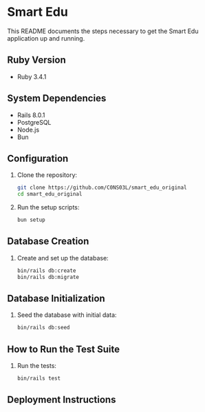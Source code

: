 # Smart Edu

This README documents the steps necessary to get the Smart Edu application up and running.

## Ruby Version

- Ruby 3.4.1

## System Dependencies

- Rails 8.0.1
- PostgreSQL
- Node.js
- Bun

## Configuration

1. Clone the repository:

   ```sh
   git clone https://github.com/C0NS03L/smart_edu_original
   cd smart_edu_original
   ```

2. Run the setup scripts:
   ```sh
   bun setup
   ```

## Database Creation

1. Create and set up the database:
   ```sh
   bin/rails db:create
   bin/rails db:migrate
   ```

## Database Initialization

1. Seed the database with initial data:
   ```sh
   bin/rails db:seed
   ```

## How to Run the Test Suite

1. Run the tests:
   ```sh
   bin/rails test
   ```

## Deployment Instructions
